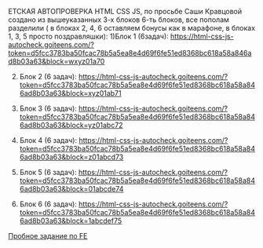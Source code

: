 ЕТСКАЯ АВТОПРОВЕРКА HTML CSS JS,  по просьбе Саши Кравцовой создано из вышеуказанных 3-х блоков 6-ть блоков, все пополам разделили ( в блоках 2, 4, 6 оставляем бонусы как в марафоне, в блоках 1, 3, 5 просто поздравляшки):
1)Блок 1 (6задач):
https://html-css-js-autocheck.goiteens.com/?token=d5fcc3783ba50fcac78b5a5ea8e4d69f6fe51ed8368bc618a58a846ad8b03a63&block=wxyz01a70

2) Блок 2 (6 задач):
https://html-css-js-autocheck.goiteens.com/?token=d5fcc3783ba50fcac78b5a5ea8e4d69f6fe51ed8368bc618a58a846ad8b03a63&block=xyz01ab71

3) Блок 3 (6 задач):
https://html-css-js-autocheck.goiteens.com/?token=d5fcc3783ba50fcac78b5a5ea8e4d69f6fe51ed8368bc618a58a846ad8b03a63&block=yz01abc72

4) Блок 4 (6 задач):
https://html-css-js-autocheck.goiteens.com/?token=d5fcc3783ba50fcac78b5a5ea8e4d69f6fe51ed8368bc618a58a846ad8b03a63&block=z01abcd73

5) Блок 5 (6 задач):
https://html-css-js-autocheck.goiteens.com/?token=d5fcc3783ba50fcac78b5a5ea8e4d69f6fe51ed8368bc618a58a846ad8b03a63&block=01abcde74

6) Блок 6 (6 задач):
https://html-css-js-autocheck.goiteens.com/?token=d5fcc3783ba50fcac78b5a5ea8e4d69f6fe51ed8368bc618a58a846ad8b03a63&block=1abcdef75


<a href = "https://goiteens.ua/html-css-introduction-autocheck/?token=5ff37c8b46a791b7f92758b80edd7276707c486856dfe6820b20f4a71c408d24&block=678923492">Пробное задание по FE</a>